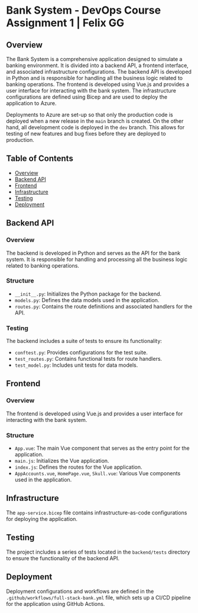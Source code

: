 # Bank System - DevOps Course Assignment 1 | Felix GG

## Overview

The Bank System is a comprehensive application designed to simulate a banking environment. It is divided into a backend API, a frontend interface, and associated infrastructure configurations. The backend API is developed in Python and is responsible for handling all the business logic related to banking operations. The frontend is developed using Vue.js and provides a user interface for interacting with the bank system. The infrastructure configurations are defined using Bicep and are used to deploy the application to Azure.

Deployments to Azure are set-up so that only the production code is deployed when a new release in the `main` branch is created. On the other hand, all development code is deployed in the `dev` branch. This allows for testing of new features and bug fixes before they are deployed to production.

## Table of Contents

- [Overview](#overview)
- [Backend API](#backend-api)
- [Frontend](#frontend)
- [Infrastructure](#infrastructure)
- [Testing](#testing)
- [Deployment](#deployment)

## Backend API

### Overview

The backend is developed in Python and serves as the API for the bank system. It is responsible for handling and processing all the business logic related to banking operations.

### Structure

- `__init__.py`: Initializes the Python package for the backend.
- `models.py`: Defines the data models used in the application.
- `routes.py`: Contains the route definitions and associated handlers for the API.

### Testing

The backend includes a suite of tests to ensure its functionality:

- `conftest.py`: Provides configurations for the test suite.
- `test_routes.py`: Contains functional tests for route handlers.
- `test_model.py`: Includes unit tests for data models.

## Frontend

### Overview

The frontend is developed using Vue.js and provides a user interface for interacting with the bank system.

### Structure

- `App.vue`: The main Vue component that serves as the entry point for the application.
- `main.js`: Initializes the Vue application.
- `index.js`: Defines the routes for the Vue application.
- `AppAccounts.vue`, `HomePage.vue`, `Skull.vue`: Various Vue components used in the application.

## Infrastructure

The `app-service.bicep` file contains infrastructure-as-code configurations for deploying the application.

## Testing

The project includes a series of tests located in the `backend/tests` directory to ensure the functionality of the backend API.

## Deployment

Deployment configurations and workflows are defined in the `.github/workflows/full-stack-bank.yml` file, which sets up a CI/CD pipeline for the application using GitHub Actions.

